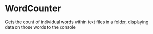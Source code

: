 # WordCounter
Gets the count of individual words within text files in a folder, displaying data on those words to the console.
